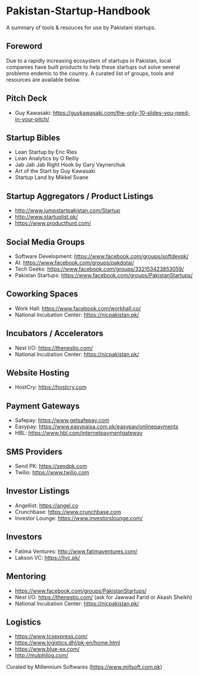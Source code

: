 # Pakistan-Startup-Handbook
A summary of tools & resouces for use by Pakistani startups.

## Foreword
Due to a rapidly increasing ecosystem of startups in Pakistan, local companies have built products to help these startups out solve several problems endemic to the country. A curated list of groups, tools and resources are available below.

## Pitch Deck
- Guy Kawasaki: https://guykawasaki.com/the-only-10-slides-you-need-in-your-pitch/

## Startup Bibles
- Lean Startup by Eric Ries
- Lean Analytics by O Reilly
- Jab Jab Jab Right Hook by Gary Vaynerchuk
- Art of the Start by Guy Kawasaki
- Startup Land by Mikkel Svane

## Startup Aggregators / Product Listings
- http://www.jumpstartpakistan.com/Startup
- http://www.startuplist.pk/
- https://www.producthunt.com/

## Social Media Groups
- Software Development: https://www.facebook.com/groups/softdevpk/
- AI: https://www.facebook.com/groups/pakdotai/
- Tech Geeks: https://www.facebook.com/groups/332153423853059/
- Pakistan Startups: https://www.facebook.com/groups/PakistanStartups/

## Coworking Spaces
- Work Hall: https://www.facebook.com/workhall.co/
- National Incubation Center: https://nicpakistan.pk/

## Incubators / Accelerators
- Nest I/O: https://thenestio.com/
- National Incubation Center: https://nicpakistan.pk/

## Website Hosting
- HostCry: https://hostcry.com

## Payment Gateways
- Safepay: https://www.getsafepay.com
- Easypay: https://www.easypaisa.com.pk/easypay/onlinepayments
- HBL: https://www.hbl.com/internetpaymentgateway

## SMS Providers
- Send PK: https://sendpk.com
- Twilio: https://www.twilio.com

## Investor Listings
- Angellist: https://angel.co
- Crunchbase: https://www.crunchbase.com
- Investor Lounge: https://www.investorslounge.com/

## Investors
- Fatima Ventures: http://www.fatimaventures.com/
- Lakson VC: https://livc.pk/

## Mentoring
- https://www.facebook.com/groups/PakistanStartups/
- Nest I/O: https://thenestio.com/ (ask for Jawwad Farid or Akash Sheikh)
- National Incubation Center: https://nicpakistan.pk/

## Logistics
- https://www.tcsexpress.com/
- https://www.logistics.dhl/pk-en/home.html
- https://www.blue-ex.com/
- http://mulphilog.com/

Curated by Millennium Softwares (https://www.millsoft.com.pk)
